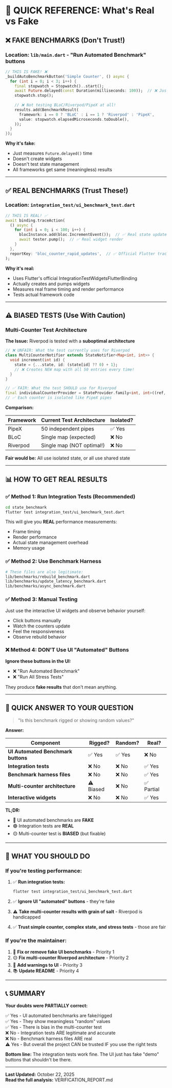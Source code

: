 # 🚨 QUICK REFERENCE: What's Real vs Fake

## ❌ FAKE BENCHMARKS (Don't Trust!)

### Location: `lib/main.dart` - "Run Automated Benchmark" buttons

```dart
// THIS IS FAKE! ❌
_buildAutoBenchmarkButton('Simple Counter', () async {
  for (int i = 0; i < 3; i++) {
    final stopwatch = Stopwatch()..start();
    await Future.delayed(const Duration(milliseconds: 100));  // ❌ Just waiting!
    stopwatch.stop();
    
    // ❌ Not testing BLoC/Riverpod/PipeX at all!
    results.add(BenchmarkResult(
      framework: i == 0 ? 'BLoC' : i == 1 ? 'Riverpod' : 'PipeX',
      value: stopwatch.elapsedMicroseconds.toDouble(),
    ));
  }
});
```

**Why it's fake:**
- Just measures `Future.delayed()` time
- Doesn't create widgets
- Doesn't test state management
- All frameworks get same (meaningless) results

---

## ✅ REAL BENCHMARKS (Trust These!)

### Location: `integration_test/ui_benchmark_test.dart`

```dart
// THIS IS REAL! ✅
await binding.traceAction(
  () async {
    for (int i = 0; i < 100; i++) {
      blocInstance.add(bloc.IncrementEvent());  // ✅ Real state update
      await tester.pump();  // ✅ Real widget render
    }
  },
  reportKey: 'bloc_counter_rapid_updates',  // ✅ Official Flutter tracing
);
```

**Why it's real:**
- Uses Flutter's official IntegrationTestWidgetsFlutterBinding
- Actually creates and pumps widgets
- Measures real frame timing and render performance
- Tests actual framework code

---

## ⚠️ BIASED TESTS (Use With Caution)

### Multi-Counter Test Architecture

**The Issue:** Riverpod is tested with a **suboptimal architecture**

```dart
// ❌ UNFAIR: What the test currently uses for Riverpod
class MultiCounterNotifier extends StateNotifier<Map<int, int>> {
  void increment(int id) {
    state = {...state, id: (state[id] ?? 0) + 1};  
    // ❌ Creates NEW map with all 50 entries every time!
  }
}

// ✅ FAIR: What the test SHOULD use for Riverpod
final individualCounterProvider = StateProvider.family<int, int>((ref, id) => 0);
// ✅ Each counter is isolated like PipeX pipes
```

**Comparison:**

| Framework | Current Test Architecture | Isolated? |
|-----------|--------------------------|-----------|
| PipeX | 50 independent pipes | ✅ Yes |
| BLoC | Single map (expected) | ❌ No |
| Riverpod | Single map (NOT optimal!) | ❌ No |

**Fair would be:** All use isolated state, or all use shared state

---

## 📊 HOW TO GET REAL RESULTS

### ✅ Method 1: Run Integration Tests (Recommended)

```bash
cd state_benchmark
flutter test integration_test/ui_benchmark_test.dart
```

This will give you **REAL** performance measurements:
- Frame timing
- Render performance
- Actual state management overhead
- Memory usage

### ✅ Method 2: Use Benchmark Harness

```bash
# These files are also legitimate:
lib/benchmarks/rebuild_benchmark.dart
lib/benchmarks/update_latency_benchmark.dart
lib/benchmarks/async_benchmark.dart
```

### ✅ Method 3: Manual Testing

Just use the interactive UI widgets and observe behavior yourself:
- Click buttons manually
- Watch the counters update
- Feel the responsiveness
- Observe rebuild behavior

### ❌ Method 4: DON'T Use UI "Automated" Buttons

**Ignore these buttons in the UI:**
- ❌ "Run Automated Benchmark"
- ❌ "Run All Stress Tests"

They produce **fake results** that don't mean anything.

---

## 🎯 QUICK ANSWER TO YOUR QUESTION

> "Is this benchmark rigged or showing random values?"

**Answer:**

| Component | Rigged? | Random? | Real? |
|-----------|---------|---------|-------|
| **UI Automated Benchmark buttons** | ✅ Yes | ✅ Yes | ❌ No |
| **Integration tests** | ❌ No | ❌ No | ✅ Yes |
| **Benchmark harness files** | ❌ No | ❌ No | ✅ Yes |
| **Multi-counter architecture** | ⚠️ Biased | ❌ No | ✅ Partial |
| **Interactive widgets** | ❌ No | ❌ No | ✅ Yes |

**TL;DR:** 
- 🔴 UI automated benchmarks are **FAKE**
- 🟢 Integration tests are **REAL**  
- 🟡 Multi-counter test is **BIASED** (but fixable)

---

## 🔧 WHAT YOU SHOULD DO

### If you're testing performance:

1. ✅ **Run integration tests:**
   ```bash
   flutter test integration_test/ui_benchmark_test.dart
   ```

2. ✅ **Ignore UI "automated" buttons** - they're fake

3. ⚠️ **Take multi-counter results with grain of salt** - Riverpod is handicapped

4. ✅ **Trust simple counter, complex state, and stress tests** - those are fair

### If you're the maintainer:

1. 🔴 **Fix or remove fake UI benchmarks** - Priority 1
2. 🟡 **Fix multi-counter Riverpod architecture** - Priority 2  
3. 📝 **Add warnings to UI** - Priority 3
4. 📚 **Update README** - Priority 4

---

## 📞 SUMMARY

**Your doubts were PARTIALLY correct:**

✅ Yes - UI automated benchmarks are fake/rigged  
✅ Yes - They show meaningless "random" values  
✅ Yes - There is bias in the multi-counter test  
❌ No - Integration tests ARE legitimate and accurate  
❌ No - Benchmark harness files ARE real  
⚠️ Yes - But overall the project CAN be trusted IF you use the right tests

**Bottom line:** The integration tests work fine. The UI just has fake "demo" buttons that shouldn't be there.

---

**Last Updated:** October 22, 2025  
**Read the full analysis:** VERIFICATION_REPORT.md

